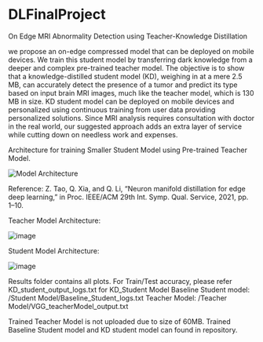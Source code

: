 # DLFinalProject
On Edge MRI Abnormality Detection using Teacher-Knowledge Distillation

we propose an on-edge compressed model that can be deployed on mobile devices. We train this student model by transferring dark knowledge from a deeper and complex pre-trained teacher model. The objective is to show that a knowledge-distilled student model (KD), weighing in at a mere 2.5 MB, can accurately detect the presence of a tumor and predict its type based on input brain MRI images, much like the teacher model, which is 130 MB in size. KD student model can be deployed on mobile devices and personalized using continuous training from user data providing personalized solutions. Since MRI analysis requires consultation with doctor in the real world, our suggested approach adds an extra layer of service while cutting down on needless work and expenses. 

Architecture for training Smaller Student Model using Pre-trained Teacher Model.


![Model Architecture](https://github.com/HARSHALK2598/DLFinalProject/assets/59302243/ae6e8b85-6ff9-4f72-bfed-2e186dcd0638)

Reference: Z. Tao, Q. Xia, and Q. Li, “Neuron manifold distillation for edge deep learning,” in Proc. IEEE/ACM 29th Int. Symp. Qual. Service, 2021, pp. 1–10.


Teacher Model Architecture:

![image](https://github.com/HARSHALK2598/DLFinalProject/assets/59302243/09132a7e-1e67-4e71-87d3-c42c2d3ccd45)


Student Model Architecture:

![image](https://github.com/HARSHALK2598/DLFinalProject/assets/59302243/f93051dc-2d54-43f8-80da-5a4c2b48c34d)


Results folder contains all plots.
For Train/Test accuracy, please refer KD_student_output_logs.txt for KD_Student Model
Baseline Student model: /Student Model/Baseline_Student_logs.txt
Teacher Model: /Teacher Model/VGG_teacherModel_output.txt


Trained Teacher Model is not uploaded due to size of 60MB.
Trained Baseline Student model and KD student model can found in repository.



